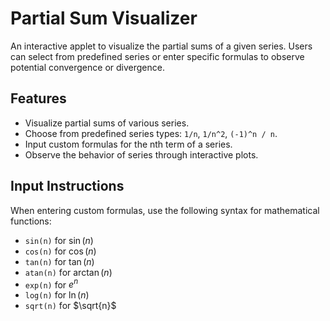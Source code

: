 # Partial Sum Visualizer

An interactive applet to visualize the partial sums of a given series. Users can select from predefined series or enter specific formulas to observe potential convergence or divergence.

## Features

- Visualize partial sums of various series.
- Choose from predefined series types: `1/n`, `1/n^2`, `(-1)^n / n`.
- Input custom formulas for the nth term of a series.
- Observe the behavior of series through interactive plots.

## Input Instructions

When entering custom formulas, use the following syntax for mathematical functions:

- `sin(n)` for $\sin(n)$
- `cos(n)` for $\cos(n)$
- `tan(n)` for $\tan(n)$
- `atan(n)` for $\arctan(n)$
- `exp(n)` for $e^n$
- `log(n)` for $\ln(n)$
- `sqrt(n)` for $\sqrt{n}$
